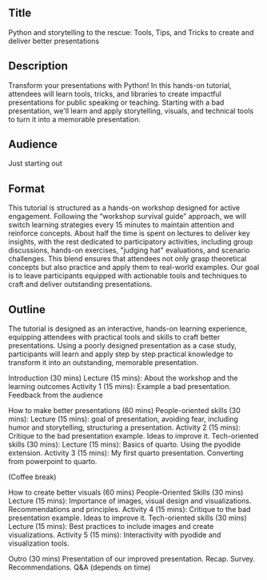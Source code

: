 ##  Title

Python and storytelling to the rescue: Tools, Tips, and Tricks to create and deliver better presentations

## Description

Transform your presentations with Python! In this hands-on tutorial, attendees will learn tools, tricks, and libraries to create impactful presentations for public speaking or teaching. Starting with a bad presentation, we'll learn and apply storytelling, visuals, and technical tools to turn it into a memorable presentation.

## Audience

Just starting out

## Format

This tutorial is structured as a hands-on workshop designed for active engagement. Following the “workshop survival guide” approach, we will switch learning strategies every 15 minutes to maintain attention and reinforce concepts. About half the time is spent on lectures to deliver key insights, with the rest dedicated to participatory activities, including group discussions, hands-on exercises, "judging hat" evaluations, and scenario challenges. This blend ensures that attendees not only grasp theoretical concepts but also practice and apply them to real-world examples. Our goal is to leave participants equipped with actionable tools and techniques to craft and deliver outstanding presentations.

## Outline

The tutorial is designed as an interactive, hands-on learning experience, equipping attendees with practical tools and skills to craft better presentations. Using a poorly designed presentation as a case study, participants will learn and apply step by step practical knowledge to transform it into an outstanding, memorable presentation.

Introduction (30 mins)
Lecture (15 mins): About the workshop and the learning outcomes
Activity 1 (15 mins): Example a bad presentation. Feedback from the audience

How to make better presentations (60 mins)
People-oriented skills (30 mins): 
Lecture (15 mins): goal of presentation, avoiding fear, including humor and storytelling, structuring a presentation. 
Activity 2 (15 mins): Critique to the bad presentation example. Ideas to improve it.
Tech-oriented skills (30 mins):
Lecture (15 mins): Basics of quarto. Using the pyodide extension.
Activity 3 (15 mins): My first quarto presentation. Converting from powerpoint to quarto. 

(Coffee break)

How to create better visuals (60 mins)
People-Oriented Skills (30 mins)
Lecture (15 mins): Importance of images, visual design and visualizations. Recommendations and principles.
Activity 4 (15 mins): Critique to the bad presentation example. Ideas to improve it.
Tech-oriented skills (30 mins)
Lecture (15 mins): Best practices to include images and create visualizations. 
Activity 5 (15 mins): Interactivity with pyodide and visualization tools.

Outro (30 mins)
Presentation of our improved presentation.
Recap. Survey. Recommendations.
Q&A (depends on time)
